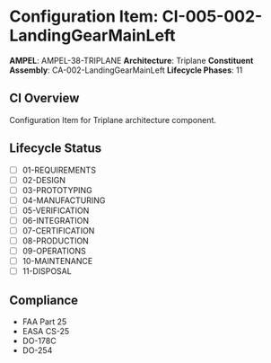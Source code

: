 # Configuration Item: CI-005-002-LandingGearMainLeft

**AMPEL**: AMPEL-38-TRIPLANE
**Architecture**: Triplane
**Constituent Assembly**: CA-002-LandingGearMainLeft
**Lifecycle Phases**: 11

## CI Overview
Configuration Item for Triplane architecture component.

## Lifecycle Status
- [ ] 01-REQUIREMENTS
- [ ] 02-DESIGN
- [ ] 03-PROTOTYPING
- [ ] 04-MANUFACTURING
- [ ] 05-VERIFICATION
- [ ] 06-INTEGRATION
- [ ] 07-CERTIFICATION
- [ ] 08-PRODUCTION
- [ ] 09-OPERATIONS
- [ ] 10-MAINTENANCE
- [ ] 11-DISPOSAL

## Compliance
- FAA Part 25
- EASA CS-25
- DO-178C
- DO-254
